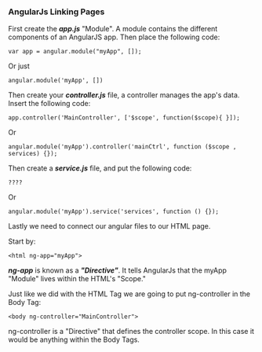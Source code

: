 ### AngularJs Linking Pages

First create the  ***app.js*** "Module". A module contains the different components of an AngularJS app. Then place the following code:

```
var app = angular.module("myApp", []);
```
Or just
```
angular.module('myApp', [])
```

Then create your ***controller.js*** file, a controller manages the app's data. Insert the following code:

```
app.controller('MainController', ['$scope', function($scope){ }]);
```
Or
```
angular.module('myApp').controller('mainCtrl', function ($scope , services) {});
```
Then create a ***service.js*** file, and put the following code:

```
????
```
Or
```
angular.module('myApp').service('services', function () {});
```
Lastly we need to connect our angular files to our HTML page.

Start by:
```
<html ng-app="myApp">
```
***ng-app*** is known as a ***"Directive"***. It tells AngularJs that the myApp "Module" lives within the HTML's "Scope."

Just like we did with the HTML Tag we are going to put ng-controller  in the Body Tag:

```
<body ng-controller="MainController">
```
ng-controller is a "Directive" that defines the controller scope. In this case it would be anything within the Body Tags.
